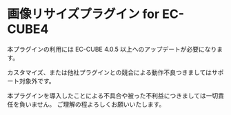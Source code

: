 # 画像リサイズプラグイン for EC-CUBE4

本プラグインの利用には EC-CUBE 4.0.5 以上へのアップデートが必要になります。

カスタマイズ、または他社プラグインとの競合による動作不良つきましてはサポート対象外です。

本プラグインを導入したことによる不具合や被った不利益につきましては一切責任を負いません。
ご理解の程よろしくお願いいたします。
